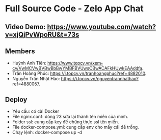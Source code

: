 # Full Source Code - Zelo App Chat

## Video Demo: https://www.youtube.com/watch?v=xjQjPvWpoRU&t=73s

## Members

- Huỳnh Anh Tiên: https://www.topcv.vn/xem-cv/VwMCVwBVBwBbBwYMBFBVUwsCBwACAFkHUwkEAAddfa.
- Trần Hoàng Phúc: https://i.topcv.vn/tranhoangphuc?ref=4882010.
- Nguyễn Trần Nhật Hào: https://i.topcv.vn/nguyentrannhathao?ref=4880057.
## Deploy

- Yêu cầu: có cài Docker
- File nginx.conf: dòng 23 sửa lại thành tên miền của mình.
- Folder ssl: cung cấp key để chứng thực ssl tên miền.
- File docker-compose.yml: cung cấp env cho mấy cái để trống. 
- Chạy lệnh: docker-compose up -d